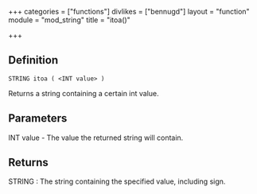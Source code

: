 +++
categories = ["functions"]
divlikes = ["bennugd"]
layout = "function"
module = "mod_string"
title = "itoa()"

+++

## Definition

    STRING itoa ( <INT value> )

Returns a string containing a certain int value.

## Parameters

INT value - The value the returned string will contain.

## Returns

STRING : The string containing the specified value, including sign.
